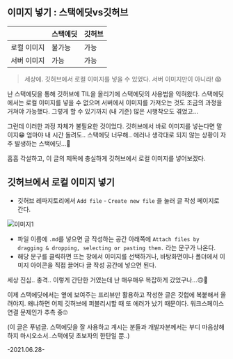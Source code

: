 ## 이미지 넣기 :  스택에딧vs깃허브
|  |  스택에딧  | 깃허브  |
|--|--|--|
| 로컬 이미지 | 불가능 | 가능 |
| 서버 이미지 | 가능 | 가능 |


>세상에. 깃허브에서 로컬 이미지를 넣을 수 있었다.
서버 이미지만이 아니라! 😱

난 스택에딧을 통해 깃허브에 TIL을 올리기에 스택에딧의 사용법을 익혀왔다. 스택에딧에서는 로컬 이미지를 넣을 수 없으며 서버에서 이미지를 가져오는 것도 조금의 과정을 거쳐야 가능했다. 그렇게 할 수 있기까지 (내 기준) 많은 시행착오도 겪었고...

그런데 이러한 과정 자체가 불필요한 것이었다. 깃허브에서 바로 이미지를 넣는다면 말이지😁
엄마야 내 시간 돌려도.. 스택에딧 너무해.. 에러나 생각대로 되지 않는 상황이 자주 발생하는 스택에딧...🤣

흠흠 각설하고, 이 글의 제목에 충실하게 깃허브에서 로컬 이미지를 넣어보겠다.

## 깃허브에서 로컬 이미지 넣기

- 깃허브 레파지토리에서 ```Add file``` - ```Create new file``` 을 눌러 글 작성 페이지로 간다.

![이미지1](https://user-images.githubusercontent.com/60069112/123592565-54ec5d00-d828-11eb-9937-dfd0f38726d1.png)

- 파일 이름에 ```.md```를 넣으면 글 작성하는 공간 아래쪽에 ```Attach files by dragging & dropping, selecting or pasting them.``` 라는 문구가 나온다.
- 해당 문구를 클릭하면 뜨는 창에서 이미지를 선택하거나,  바탕화면이나 폴더에서 이미지 아이콘을 직접 끌어다 글 작성 공간에 넣으면 된다.


세상 진심.. 충격..
이렇게 간단한 거였는데 난 매우매우 복잡하게 갔었구나...🙃🙂

이제 스택에딧에서는 옆에 보여주는 프리뷰만 활용하고 작성한 글은 깃헙에 복붙해서 올려야지.
왜냐하면 어제 깃허브에 퍼블리시할 때 또 에러가 났기 때문이다. 워크스페이스 연결 문제인가 추측 중🙄


(이 글은 푸념글. 스택에딧을 잘 사용하고 계시는 분들과 개발자분께서는 부디 마음상해하지 마시오소서..스택에딧 초보자의 한탄일 뿐..)

-2021.06.28-
